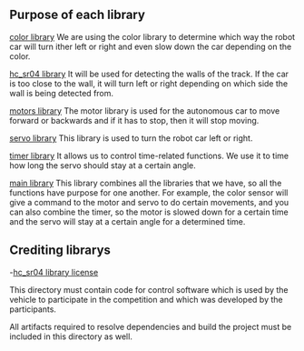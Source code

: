 ## Purpose of each library

[color library](/src/color.py) We are using the color library to determine which way the robot car will turn ither left or right and even slow down the car depending on the color.

[hc_sr04 library](/src/hc_sr04.py) It will be used for detecting the walls of the track. If the car is too close to the wall, it will turn left or right depending on which side the wall is being detected from.

[motors library](/src/motors.py) The motor library is used for the autonomous car to move forward or backwards and if it has to stop, then it will stop moving.

[servo library](/src/servo.py) This library is used to turn the robot car left or right.

[timer library](/src/timer.py) It allows us to control time-related functions. We use it to time how long the servo should stay at a certain angle.

[main library](/src/main.py) This library combines all the libraries that we have, so all the functions have purpose for one another. For example, the color sensor will give a command to the motor and servo to do certain movements, and you can also combine the timer, so the motor is slowed down for a certain time and the servo will stay at a certain angle for a determined time.

## Crediting librarys
-[hc_sr04 library license](https://www.apache.org/licenses/LICENSE-2.0")

This directory must contain code for control software which is used by the vehicle to participate in the competition and which was developed by the participants.

All artifacts required to resolve dependencies and build the project must be included in this directory as well.
